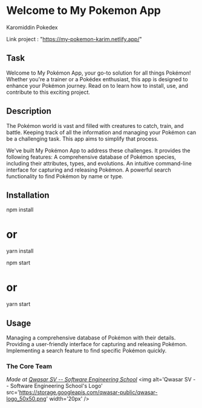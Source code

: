 # Welcome to My Pokemon App

Karomiddin Pokedex

Link project : "https://my-pokemon-karim.netlify.app/"

## Task

Welcome to My Pokémon App, your go-to solution for all things Pokémon!
Whether you're a trainer or a Pokédex enthusiast, this app is designed to enhance your Pokémon journey.
Read on to learn how to install, use, and contribute to this exciting project.

## Description

The Pokémon world is vast and filled with creatures to catch, train, and battle.
Keeping track of all the information and managing your Pokémon can be a challenging task.
This app aims to simplify that process.

We've built My Pokémon App to address these challenges. It provides the following features:
A comprehensive database of Pokémon species, including their attributes, types, and evolutions.
An intuitive command-line interface for capturing and releasing Pokémon.
A powerful search functionality to find Pokémon by name or type.

## Installation

npm install

# or

yarn install

npm start

# or

yarn start

## Usage

Managing a comprehensive database of Pokémon with their details.
Providing a user-friendly interface for capturing and releasing Pokémon.
Implementing a search feature to find specific Pokémon quickly.

### The Core Team

<span><i>Made at <a href='https://qwasar.io'>Qwasar SV -- Software Engineering School</a></i></span>
<span><img alt='Qwasar SV -- Software Engineering School's Logo' src='https://storage.googleapis.com/qwasar-public/qwasar-logo_50x50.png' width='20px' /></span>
